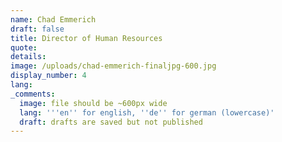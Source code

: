 ```yaml
---
name: Chad Emmerich
draft: false
title: Director of Human Resources
quote:
details:
image: /uploads/chad-emmerich-finaljpg-600.jpg
display_number: 4
lang:
_comments:
  image: file should be ~600px wide
  lang: '''en'' for english, ''de'' for german (lowercase)'
  draft: drafts are saved but not published
---
```

